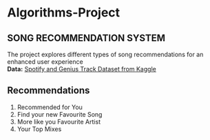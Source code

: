 # Algorithms-Project

## SONG RECOMMENDATION SYSTEM
The project explores different types of song recommendations for an enhanced user experience  
**Data:** [Spotify and Genius Track Dataset from Kaggle](https://www.kaggle.com/datasets/saurabhshahane/spotgen-music-dataset)

## Recommendations
1) Recommended for You
2) Find your new Favourite Song
3) More like you Favourite Artist
4) Your Top Mixes

